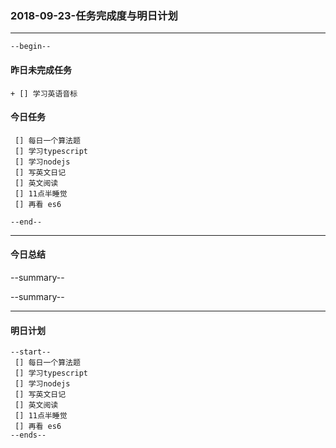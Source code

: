 ### 2018-09-23-任务完成度与明日计划

----------------------------------------------------------------------------------------------------------
    --begin--
#### 昨日未完成任务
    + [] 学习英语音标

#### 今日任务
     [] 每日一个算法题
	 [] 学习typescript
     [] 学习nodejs
     [] 写英文日记
     [] 英文阅读
     [] 11点半睡觉
	 [] 再看 es6
    
	--end--

----------------------------------------------------------------------------------------------------------
#### 今日总结
--summary--


--summary--

----------------------------------------------------------------------------------------------------------
#### 明日计划
    --start--
     [] 每日一个算法题
	 [] 学习typescript
     [] 学习nodejs
     [] 写英文日记
     [] 英文阅读
     [] 11点半睡觉
	 [] 再看 es6
    --ends--
